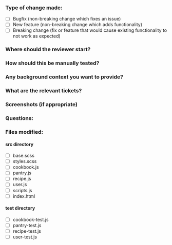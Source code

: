 ### Type of change made:
- [ ] Bugfix (non-breaking change which fixes an issue)
- [ ] New feature (non-breaking change which adds functionality)
- [ ] Breaking change (fix or feature that would cause existing functionality to not work as expected)

### Where should the reviewer start?

### How should this be manually tested?

### Any background context you want to provide?

### What are the relevant tickets?

### Screenshots (if appropriate)

### Questions:

### Files modified:
#### src directory
  - [ ] base.scss
  - [ ] styles.scss
  - [ ] cookbook.js
  - [ ] pantry.js
  - [ ] recipe.js
  - [ ] user.js
  - [ ] scripts.js
  - [ ] index.html
#### test directory
- [ ] cookbook-test.js
- [ ] pantry-test.js
- [ ] recipe-test.js
- [ ] user-test.js
